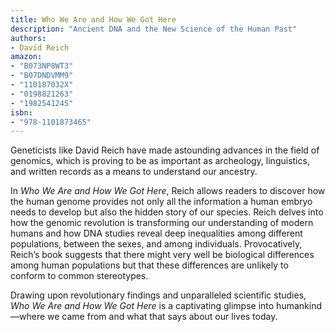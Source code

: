 ```yaml
---
title: Who We Are and How We Got Here
description: "Ancient DNA and the New Science of the Human Past"
authors:
- David Reich
amazon:
- "B073NP8WT3"
- "B07DNDVMM9"
- "110187032X"
- "0198821263"
- "1982541245"
isbn:
- "978-1101873465"
---
```

Geneticists like David Reich have made astounding advances in the field of genomics, which is proving to be as important as archeology, linguistics, and written records as a means to understand our ancestry.

In _Who We Are and How We Got Here_, Reich allows readers to discover how the human genome provides not only all the information a human embryo needs to develop but also the hidden story of our species. Reich delves into how the genomic revolution is transforming our understanding of modern humans and how DNA studies reveal deep inequalities among different populations, between the sexes, and among individuals. Provocatively, Reich’s book suggests that there might very well be biological differences among human populations but that these differences are unlikely to conform to common stereotypes.

Drawing upon revolutionary findings and unparalleled scientific studies, _Who We Are and How We Got Here_ is a captivating glimpse into humankind—where we came from and what that says about our lives today.
